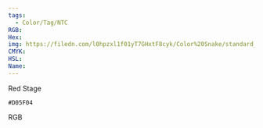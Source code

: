 ```yaml
---
tags:
  - Color/Tag/NTC
RGB:
Hex:
img: https://filedn.com/l0hpzxl1f01yT7GHxtF8cyk/Color%20Snake/standard_csv_to_svg/%23/D05F04.svg
CMYK:
HSL:
Name:
---
```

Red Stage
```palette
#D05F04
```
RGB

